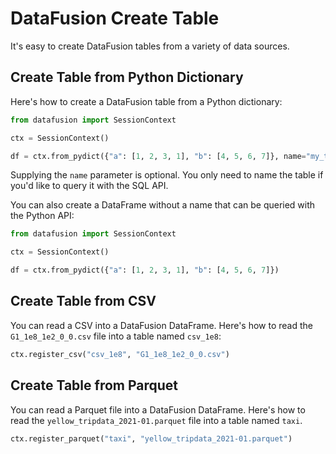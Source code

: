 <!---
  Licensed to the Apache Software Foundation (ASF) under one
  or more contributor license agreements.  See the NOTICE file
  distributed with this work for additional information
  regarding copyright ownership.  The ASF licenses this file
  to you under the Apache License, Version 2.0 (the
  "License"); you may not use this file except in compliance
  with the License.  You may obtain a copy of the License at
    http://www.apache.org/licenses/LICENSE-2.0
  Unless required by applicable law or agreed to in writing,
  software distributed under the License is distributed on an
  "AS IS" BASIS, WITHOUT WARRANTIES OR CONDITIONS OF ANY
  KIND, either express or implied.  See the License for the
  specific language governing permissions and limitations
  under the License.
-->
# DataFusion Create Table

It's easy to create DataFusion tables from a variety of data sources.

## Create Table from Python Dictionary

Here's how to create a DataFusion table from a Python dictionary:

```python
from datafusion import SessionContext

ctx = SessionContext()

df = ctx.from_pydict({"a": [1, 2, 3, 1], "b": [4, 5, 6, 7]}, name="my_table")
```

Supplying the `name` parameter is optional.  You only need to name the table if you'd like to query it with the SQL API.

You can also create a DataFrame without a name that can be queried with the Python API:

```python
from datafusion import SessionContext

ctx = SessionContext()

df = ctx.from_pydict({"a": [1, 2, 3, 1], "b": [4, 5, 6, 7]})
```

## Create Table from CSV

You can read a CSV into a DataFusion DataFrame.  Here's how to read the `G1_1e8_1e2_0_0.csv` file into a table named `csv_1e8`:

```python
ctx.register_csv("csv_1e8", "G1_1e8_1e2_0_0.csv")
```

## Create Table from Parquet

You can read a Parquet file into a DataFusion DataFrame.  Here's how to read the `yellow_tripdata_2021-01.parquet` file into a table named `taxi`.

```python
ctx.register_parquet("taxi", "yellow_tripdata_2021-01.parquet")
```
